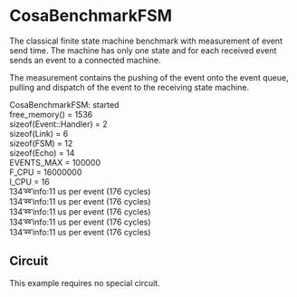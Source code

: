 CosaBenchmarkFSM
================

The classical finite state machine benchmark with measurement of event
send time. The machine has only one state and for each received event
sends an event to a connected machine. 

The measurement contains the pushing of the event onto the event
queue, pulling and dispatch of the event to the receiving state
machine.  

CosaBenchmarkFSM: started   
free_memory() = 1536   
sizeof(Event::Handler) = 2   
sizeof(Link) = 6   
sizeof(FSM) = 12   
sizeof(Echo) = 14   
EVENTS_MAX = 100000   
F_CPU = 16000000   
I_CPU = 16   
134:loop:info:11 us per event (176 cycles)   
134:loop:info:11 us per event (176 cycles)   
134:loop:info:11 us per event (176 cycles)   
134:loop:info:11 us per event (176 cycles)   
134:loop:info:11 us per event (176 cycles)   

Circuit
-------
This example requires no special circuit. 




